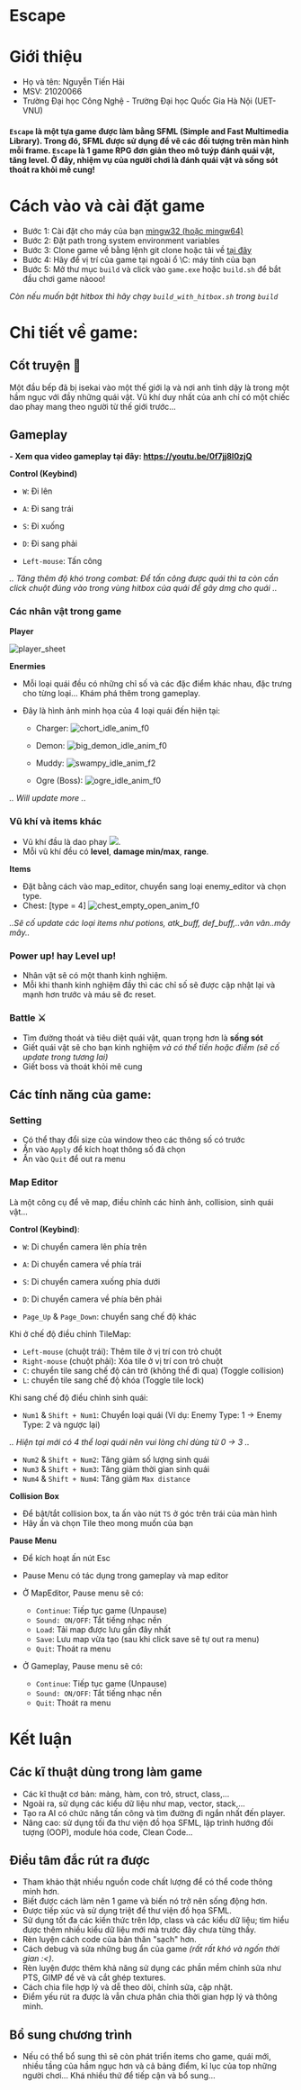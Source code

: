 # Escape

# Giới thiệu
  - Họ và tên: Nguyễn Tiến Hải
  - MSV: 21020066
  - Trường Đại học Công Nghệ - Trường Đại học Quốc Gia Hà Nội (UET-VNU)
   
  #### `Escape` là một tựa game được làm bằng SFML (Simple and Fast Multimedia Library). Trong đó, SFML được sử dụng để vẽ các đối tượng trên màn hình mỗi frame. `Escape` là 1 game RPG đơn giản theo mô tuýp đánh quái vật, tăng level. Ở đây, nhiệm vụ của người chơi là đánh quái vật và sống sót thoát ra khỏi mê cung!
  
# Cách vào và cài đặt game
  - Bước 1: Cài đặt cho máy của bạn [mingw32 (hoặc mingw64)](https://sourceforge.net/projects/mingw-w64/files/Toolchains%20targetting%20Win64/Personal%20Builds/mingw-builds/7.3.0/threads-win32/seh/x86_64-7.3.0-release-win32-seh-rt_v5-rev0.7z/download)
  - Bước 2: Đặt path trong system environment variables
  - Bước 3: Clone game về bằng lệnh git clone hoặc tải về [tại đây](https://github.com/nth-coding/escape/archive/refs/heads/main.zip)
  - Bước 4: Hãy để vị trí của game tại ngoài ổ \C: máy tính của bạn
  - Bước 5: Mở thư mục `build` và click vào `game.exe` hoặc `build.sh` để bắt đầu chơi game nàooo!

*Còn nếu muốn bật hitbox thì hãy chạy `build_with_hitbox.sh` trong `build`*

# Chi tiết về game:

## Cốt truyện 🧾
  Một đầu bếp đã bị isekai vào một thế giới lạ và nơi anh tỉnh dậy là trong một hầm ngục với đầy những quái vật. Vũ khí duy nhất của anh chỉ có một chiếc dao phay mang theo người từ thế giới trước...

## Gameplay 

**- Xem qua video gameplay tại đây: https://youtu.be/0f7jj8l0zjQ**

**Control (Keybind)**
  - `W`: Đi lên
  - `A`: Đi sang trái
  - `S`: Đi xuống
  - `D`: Đi sang phải

  - `Left-mouse`: Tấn công
  
  *.. Tăng thêm độ khó trong combat: Để tấn công được quái thì ta còn cần click chuột đúng vào trong vùng hitbox của quái để gây dmg cho quái ..*

### Các nhân vật trong game

**Player**

![player_sheet](https://github.com/nth-coding/escape/blob/main/build/textures/player.png)

**Enermies**

- Mỗi loại quái đều có những chỉ số và các đặc điểm khác nhau, đặc trưng cho từng loại... Khám phá thêm trong gameplay.
- Đây là hình ảnh minh họa của 4 loại quái đến hiện tại:

  - Charger:
![chort_idle_anim_f0](https://user-images.githubusercontent.com/93527021/170883286-b241fe8a-b57e-4159-9e45-9c34c719ba97.png)

  - Demon:
![big_demon_idle_anim_f0](https://user-images.githubusercontent.com/93527021/170883270-25631dd5-8aa7-4a2e-bbe3-8f0a2af9e5aa.png)

  - Muddy:
![swampy_idle_anim_f2](https://user-images.githubusercontent.com/93527021/170861951-29b7a727-fa97-4774-a293-4513b084987d.png)

  - Ogre (Boss):
![ogre_idle_anim_f0](https://user-images.githubusercontent.com/93527021/170861974-393a1c11-789d-4b6b-b2d4-67e00c4dfba9.png)

*.. Will update more ..*

### Vũ khí và items khác
  - Vũ khí đầu là dao phay ![](https://user-images.githubusercontent.com/93527021/170829350-f936e157-5e2e-4ea6-a70b-3d81290a1734.png).
  - Mỗi vũ khí đều có **level**, **damage min/max**, **range**. 

  **Items**
  
  - Đặt bằng cách vào map_editor, chuyển sang loại enemy_editor và chọn type.
  - Chest: [type = 4]
![chest_empty_open_anim_f0](https://user-images.githubusercontent.com/93527021/173222771-b7088a43-56ed-40ff-a4ba-8f2a359952ad.png)
  

  *..Sẽ cố update các loại items như potions, atk_buff, def_buff,..vân vân..mây mây..*

### Power up! hay Level up!
  - Nhân vật sẽ có một thanh kinh nghiệm.
  - Mỗi khi thanh kinh nghiệm đầy thì các chỉ số sẽ được cập nhật lại và mạnh hơn trước và máu sẽ đc reset.

### Battle ⚔
  - Tìm đường thoát và tiêu diệt quái vật, quan trọng hơn là **sống sót**
  - Giết quái vật sẽ cho bạn kinh nghiệm *và có thể tiền hoặc điểm (sẽ cố update trong tương lai)* 
  - Giết boss và thoát khỏi mê cung
  

## Các tính năng của game:

### Setting
  - Có thể thay đổi size của window theo các thông số có trước
  - Ấn vào `Apply` để kích hoạt thông số đã chọn
  - Ấn vào `Quit` để out ra menu

### Map Editor 
  Là một công cụ để vẽ map, điều chỉnh các hình ảnh, collision, sinh quái vật...
 
**Control (Keybind)**:
  - `W`: Di chuyển camera lên phía trên
  - `A`: Di chuyển camera về phía trái
  - `S`: Di chuyển camera xuống phía dưới
  - `D`: Di chuyển camera về phía bên phải

  - `Page_Up` & `Page_Down`: chuyển sang chế độ khác

 Khi ở chế độ điều chỉnh TileMap:
  - `Left-mouse` (chuột trái): Thêm tile ở vị trí con trỏ chuột
  - `Right-mouse` (chuột phải): Xóa tile ở vị trí con trỏ chuột
  - `C`: chuyển tile sang chế độ cản trở (không thể đi qua) (Toggle collision)
  - `L`: chuyển tile sang chế độ khóa (Toggle tile lock)
  
 Khi sang chế độ điều chỉnh sinh quái:
  - `Num1` & `Shift + Num1`: Chuyển loại quái (Ví dụ: Enemy Type: 1 -> Enemy Type: 2 và ngược lại) 
  
  *.. Hiện tại mới có 4 thể loại quái nên vui lòng chỉ dùng từ 0 -> 3 ..*
  
  - `Num2` & `Shift + Num2`: Tăng giảm số lượng sinh quái 
  - `Num3` & `Shift + Num3`: Tăng giảm thời gian sinh quái
  - `Num4` & `Shift + Num4`: Tăng giảm `Max distance`
  

**Collision Box**
  - Để bật/tắt collision box, ta ấn vào nút `TS` ở góc trên trái của màn hình
  - Hãy ấn và chọn Tile theo mong muốn của bạn

**Pause Menu**
  - Để kích hoạt ấn nút Esc
  - Pause Menu có tác dụng trong gameplay và map editor
 
  - Ở MapEditor, Pause menu sẽ có:
    - `Continue`: Tiếp tục game (Unpause)
    - `Sound: ON/OFF`: Tắt tiếng nhạc nền
    - `Load`: Tải map được lưu gần đây nhất
    - `Save`: Lưu map vừa tạo (sau khi click save sẽ tự out ra menu)
    - `Quit`: Thoát ra menu
  
  - Ở Gameplay, Pause menu sẽ có:
    - `Continue`: Tiếp tục game (Unpause)
    - `Sound: ON/OFF`: Tắt tiếng nhạc nền
    - `Quit`: Thoát ra menu

# Kết luận

## Các kĩ thuật dùng trong làm game
 - Các kĩ thuật cơ bản: mảng, hàm, con trỏ, struct, class,...
 - Ngoài ra, sử dụng các kiểu dữ liệu như map, vector, stack,... 
 - Tạo ra AI có chức năng tấn công và tìm đường đi ngắn nhất đến player.
 - Nâng cao: sử dụng tối đa thư viện đồ họa SFML, lập trình hướng đối tượng (OOP), module hóa code, Clean Code...

## Điều tâm đắc rút ra được
 - Tham khảo thật nhiều nguồn code chất lượng để có thể code thông minh hơn.
 - Biết được cách làm nên 1 game và biến nó trở nên sống động hơn.
 - Được tiếp xúc và sử dụng triệt để thư viện đồ họa SFML.
 - Sử dụng tốt đa các kiến thức trên lớp, class và các kiểu dữ liệu; tìm hiểu được thêm nhiều kiểu dữ liệu mới mà trước đây chưa từng thấy.
 - Rèn luyện cách code của bản thân "sạch" hơn.
 - Cách debug và sửa những bug ẩn của game *(rất rất khó và ngốn thời gian :<)*.
 - Rèn luyện được thêm khả năng sử dụng các phần mềm chỉnh sửa như PTS, GIMP để vẽ và cắt ghép textures.
 - Cách chia file hợp lý và dễ theo dõi, chỉnh sửa, cập nhật.
 - Điểm yếu rút ra được là vẫn chưa phân chia thời gian hợp lý và thông minh. 
 
## Bổ sung chương trình
 - Nếu có thể bổ sung thì sẽ còn phát triển items cho game, quái mới, nhiều tầng của hầm ngục hơn và cả bảng điểm, kỉ lục của top những người chơi... Khá nhiều thứ để tiếp cận và bổ sung...


